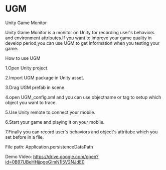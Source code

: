 # UGM
Unity Game Monitor

Unity Game Monitor is a monitor on Unity for recording user's behaviors and environment attributes.If you want to improve your game quality in develop period,you can use UGM to get information when you testing your game.


How to use UGM

1.Open Unity project.

2.Import UGM package in Unity asset.

3.Drag UGM prefab in scene.

4.open UGM_config.xml and you can use objectname or tag to setup which object you want to trace.

5.Use Unity remote to connect your mobile. 

6.Start your game and playing it on your mobile.

7.Finally you can record user's behaviors and object's attritube which you set before in a file.


File path: Application.persistenceDataPath 

Demo Video: https://drive.google.com/open?id=0B97UBeHHjjpgeGlmN1l5V2NJdE0
